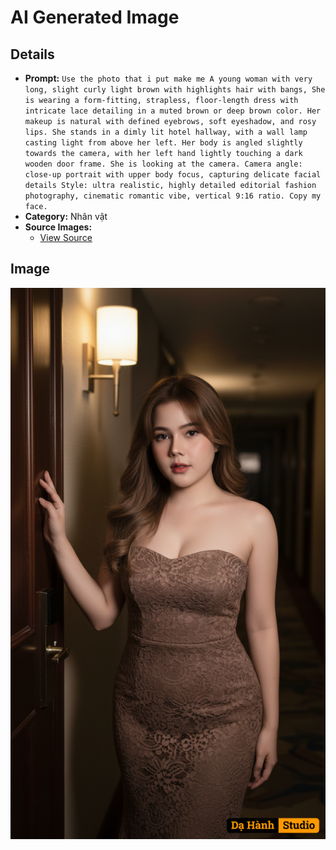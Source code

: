 # AI Generated Image

## Details
- **Prompt:** `Use the photo that i put make me A young woman with very long, slight curly light brown with highlights hair with bangs, She is wearing a form-fitting, strapless, floor-length dress with intricate lace detailing in a muted brown or deep brown color. Her makeup is natural with defined eyebrows, soft eyeshadow, and rosy lips. She stands in a dimly lit hotel hallway, with a wall lamp casting light from above her left. Her body is angled slightly towards the camera, with her left hand lightly touching a dark wooden door frame. She is looking at the camera. Camera angle: close-up portrait with upper body focus, capturing delicate facial details
Style: ultra realistic, highly detailed editorial fashion photography, cinematic romantic vibe, vertical 9:16 ratio. Copy my face.
`
- **Category:** Nhân vật
- **Source Images:**
  - [View Source](https://raw.githubusercontent.com/lenzcomvth/ImageLibrary/main/Female.png)

## Image
![AI Generated Image](./image-2025-10-07T02-44-29-060Z-20t3i.png)